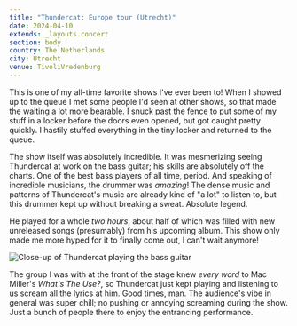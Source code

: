 ```yaml
---
title: "Thundercat: Europe tour (Utrecht)"
date: 2024-04-10
extends: _layouts.concert
section: body
country: The Netherlands
city: Utrecht
venue: TivoliVredenburg
---
```


This is one of my all-time favorite shows I've ever been to! When I showed up to the queue I met some people I'd seen at
other shows, so that made the waiting a lot more bearable. I snuck past the fence to put some of my stuff in a locker
before the doors even opened, but got caught pretty quickly. I hastily stuffed everything in the tiny locker and returned
to the queue.

The show itself was absolutely incredible. It was mesmerizing seeing Thundercat at work on the bass guitar; his skills
are absolutely off the charts. One of the best bass players of all time, period. And speaking of incredible musicians,
the drummer was _amazing_! The dense music and patterns of Thundercat's music are already kind of "a lot" to listen to,
but this drummer kept up without breaking a sweat. Absolute legend.

He played for a whole _two hours_, about half of which was filled with new unreleased songs (presumably) from his
upcoming album. This show only made me more hyped for it to finally come out, I can't wait anymore!

![Close-up of Thundercat playing the bass guitar](/assets/images/concerts/thundercat-utrecht.jpg)

The group I was with at the front of the stage knew _every word_ to Mac Miller's _What's The Use?_, so Thundercat just
kept playing and listening to us scream all the lyrics at him. Good times, man. The audience's vibe in general was super
chill; no pushing or annoying screaming during the show. Just a bunch of people there to enjoy the entrancing 
performance.
